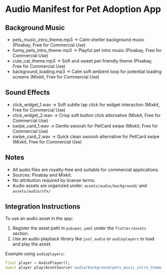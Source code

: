 # Audio Manifest for Pet Adoption App

## Background Music
- pets_music_intro_theme.mp3 → Calm shelter background music (Pixabay, Free for Commercial Use)
- funny_pets_intro_theme.mp3 → Playful pet intro music (Pixabay, Free for Commercial Use)
- cute_cat_theme.mp3 → Soft and sweet pet-friendly theme (Pixabay, Free for Commercial Use)
- background_loading.mp3 → Calm soft ambient loop for potential loading screens (Mixkit, Free for Commercial Use)

## Sound Effects
- click_widget_1.wav → Soft subtle tap click for widget interaction (Mixkit, Free for Commercial Use)
- click_widget_2.wav → Crisp soft button click alternative (Mixkit, Free for Commercial Use)
- swipe_card_1.wav → Gentle swoosh for PetCard swipe (Mixkit, Free for Commercial Use)
- swipe_card_2.wav → Quick clean swoosh alternative for PetCard swipe (Mixkit, Free for Commercial Use)

## Notes
- All audio files are royalty-free and suitable for commercial applications.
- Sources: Pixabay and Mixkit.
- No attribution required by license terms.
- Audio assets are organized under: `assets/audio/background/` and `assets/audio/sfx/`

## Integration Instructions
To use an audio asset in the app:

1. Register the asset path in `pubspec.yaml` under the `flutter/assets` section.
2. Use an audio playback library like `just_audio` or `audioplayers` to load and play the asset.

Example using `audioplayers`:
```dart
final player = AudioPlayer();
await player.play(AssetSource('audio/background/pets_music_intro_theme.mp3'));